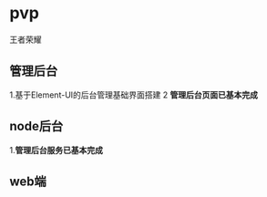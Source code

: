 # pvp
王者荣耀

## 管理后台
1.基于Element-UI的后台管理基础界面搭建
2 **管理后台页面已基本完成**

## node后台  
1.**管理后台服务已基本完成**


## web端

